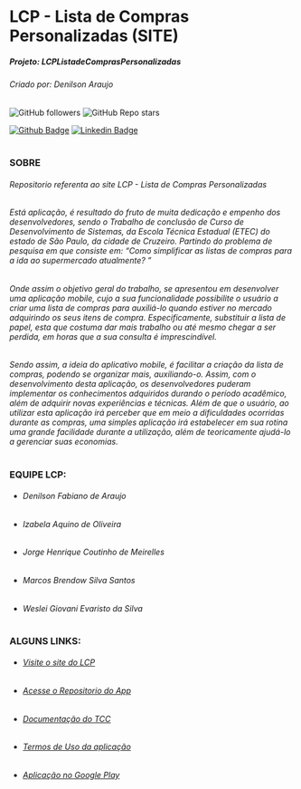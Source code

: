 
# LCP - Lista de Compras Personalizadas (SITE)
##### Projeto: LCPListadeComprasPersonalizadas
###### Criado por: Denilson Araujo

![GitHub followers](https://img.shields.io/github/followers/denilsonfa?style=for-the-badge) ![GitHub Repo stars](https://img.shields.io/github/stars/denilsonfa/LCPListadeComprasPersonalizadas?style=for-the-badge) 

[![Github Badge](https://img.shields.io/badge/-Github-000?style=flat-square&logo=Github&logoColor=white)](https://github.com/denilsonfa) [![Linkedin Badge](https://img.shields.io/badge/-LinkedIn-blue?style=flat-square&logo=Linkedin&logoColor=white)](https://www.linkedin.com/in/denilson-araujo-85a29019a/)
#
### SOBRE
###### Repositorio referenta ao site *LCP - Lista de Compras Personalizadas*
###### Está aplicação, é resultado do fruto de muita dedicação e empenho dos desenvolvedores, sendo o Trabalho de conclusão de Curso de Desenvolvimento de Sistemas, da Escola Técnica Estadual (ETEC) do estado de São Paulo, da cidade de Cruzeiro. Partindo do problema de pesquisa em que consiste em: “Como simplificar as listas de compras para a ida ao supermercado atualmente? ”
###### Onde assim o objetivo geral do trabalho, se apresentou em desenvolver uma aplicação mobile, cujo a sua funcionalidade possibilite o usuário a criar uma lista de compras para auxiliá-lo quando estiver no mercado adquirindo os seus itens de compra. Especificamente, substituir a lista de papel, esta que costuma dar mais trabalho ou até mesmo chegar a ser perdida, em horas que a sua consulta é imprescindível.
###### Sendo assim, a ideia do aplicativo mobile, é facilitar a criação da lista de compras, podendo se organizar mais, auxiliando-o. Assim, com o desenvolvimento desta aplicação, os desenvolvedores puderam implementar os conhecimentos adquiridos durando o período acadêmico, além de adquirir novas experiências e técnicas. Além de que o usuário, ao utilizar esta aplicação irá perceber que em meio a dificuldades ocorridas durante as compras, uma simples aplicação irá estabelecer em sua rotina uma grande facilidade durante a utilização, além de teoricamente ajudá-lo a gerenciar suas economias.
#
### EQUIPE LCP:
 - ######  Denilson Fabiano de Araujo
 - ######  Izabela Aquino de Oliveira
 - ######  Jorge Henrique Coutinho de Meirelles
 - ######  Marcos Brendow Silva Santos
 - ######  Weslei Giovani Evaristo da Silva
#
### ALGUNS LINKS:
- ###### [Visite o site do LCP](https://lcp.eteccruzeiro.dev.br/)
- ###### [Acesse o Repositorio do App](https://github.com/denilsonfa/LCPListadeComprasPersonalizadas)
- ###### [Documentação do TCC](https://lcp.eteccruzeiro.dev.br/doc.html)
- ###### [Termos de Uso da aplicação](https://lcp.eteccruzeiro.dev.br/termos.html)
- ###### [Aplicação no Google Play](https://play.google.com/store/apps/details?id=br.com.dla.lcp)
